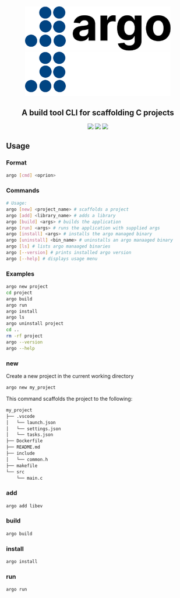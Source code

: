 <p align="center">
    <img width="400" src="./docs/img/logo-light.png#gh-light-mode-only" alt="argo Logo">
    <img width="400" src="./docs/img/logo.png#gh-dark-mode-only" alt="argo Logo">
</p>
<h2 align="center">A build tool CLI for scaffolding C projects</h2>
<p align="center">
    <img src="https://img.shields.io/badge/version-0.1.0-000000">
    <img src="https://img.shields.io/badge/built%20with-C-00427A.svg">
    <img src="https://img.shields.io/badge/license-MIT-750014">
</p>

## Usage

### Format

```sh
argo [cmd] <oprion>
```

### Commands

```sh
# Usage:
argo [new] <project_name> # scaffolds a project
argo [add] <library_name> # adds a library
argo [build] <args> # builds the application
argo [run] <args> # runs the application with supplied args
argo [install] <args> # installs the argo managed binary
argo [uninstall] <bin_name> # uninstalls an argo manaaged binary
argo [ls] # lists argo manaaged binaries
argo [--version] # prints installed argo version
argo [--help] # displays usage menu
```

### Examples
```sh
argo new project
cd project
argo build
argo run
argo install
argo ls
argo uninstall project
cd ..
rm -rf project
argo --version
argo --help
```

### new

Create a new project in the current working directory

```sh
argo new my_project
```

This command scaffolds the project to the following:

```sh
my_project
├── .vscode
│   └── launch.json
│   └── settings.json
│   └── tasks.json
├── Dockerfile
├── README.md
├── include
│   └── common.h
├── makefile
└── src
    └── main.c
```

### add

```sh
argo add libev
```

### build

```sh
argo build
```

### install

```sh
argo install
```

### run

```sh
argo run
```
